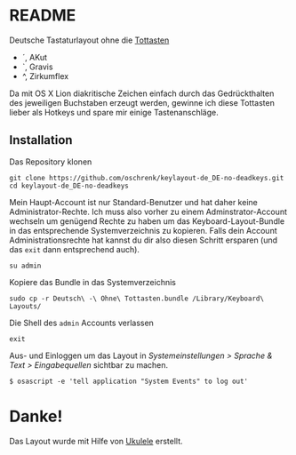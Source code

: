 # README #

Deutsche Tastaturlayout ohne die [Tottasten](http://de.wikipedia.org/wiki/Tottaste)

- ´, AKut
- `, Gravis
- ^, Zirkumflex

Da mit OS X Lion diakritische Zeichen einfach durch das Gedrückthalten des jeweiligen Buchstaben erzeugt werden, gewinne ich diese Tottasten lieber als Hotkeys und spare mir einige Tastenanschläge.

## Installation ##

Das Repository klonen

	git clone https://github.com/oschrenk/keylayout-de_DE-no-deadkeys.git
	cd keylayout-de_DE-no-deadkeys

Mein Haupt-Account ist nur Standard-Benutzer und hat daher keine Administrator-Rechte. Ich muss also vorher zu einem Adminstrator-Account wechseln um genügend Rechte zu haben um das Keyboard-Layout-Bundle in das entsprechende Systemverzeichnis zu kopieren. Falls dein Account Administrationsrechte hat kannst du dir also diesen Schritt ersparen (und das `exit` dann entsprechend auch).

	su admin

Kopiere das Bundle in das Systemverzeichnis

	sudo cp -r Deutsch\ -\ Ohne\ Tottasten.bundle /Library/Keyboard\ Layouts/

Die Shell des `admin` Accounts verlassen

	exit

Aus- und Einloggen um das Layout in _Systemeinstellungen > Sprache & Text > Eingabequellen_ sichtbar zu machen.

	$ osascript -e 'tell application "System Events" to log out'

# Danke!

Das Layout wurde mit Hilfe von [Ukulele](http://scripts.sil.org/cms/scripts/page.php?site_id=nrsi&id=ukelele) erstellt.

